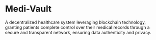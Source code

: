 # Medi-Vault
A  decentralized healthcare system leveraging blockchain technology, granting patients complete control over their medical records through a secure and transparent network, ensuring data authenticity and privacy.
